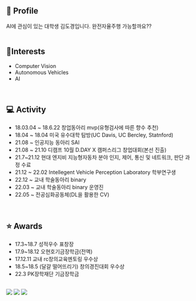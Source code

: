 <!---
- 👋 
- 👀 I’m interested in ...
- 🌱 I’m currently learning ...
- 💞️ I’m looking to collaborate on ...
- 📫 How to reach me ...
--->



<!---
Dobarri/Dobarri is a ✨ special ✨ repository because its `README.md` (this file) appears on your GitHub profile.
You can click the Preview link to take a look at your changes.
--->

<h2>👋 Profile</h2> 
AI에 관심이 있는 대학생 김도경입니다. 완전자율주행 가능할까요??
<br><br>

<h2>🌱Interests</h2>

- Computer Vision
- Autonomous Vehicles
- AI

<br>
<h2>💻 Activity</h2>

- 18.03.04 ~ 18.6.22    창업동아리 mvp(유형검사에 따른 향수 추천)
- 18.04 ~ 18.04    미국 유수대학 탐방(UC Davis, UC Bercley, Statnford)
- 21.08 ~    인공지능 동아리 SAI
- 21.08 ~ 21.10    디캠프 10월 D.DAY X 캠퍼스리그 창업대회(본선 진출)
- 21.7~21.12    현대 엔지비 지능형자동차 분야 인지, 제어, 통신 및 네트워크, 판단 과정 수료
- 21.12 ~ 22.02 	  Intellegent Vehicle Perception Laboratory 학부연구생
- 22.12 ~	   교내 학술동아리 binary
- 22.03 ~	   교내 학술동아리 binary 운영진
- 22.05 ~    전공심화공동체(DL을 활용한 CV)

<br>

<h2>⭐️ Awards</h2>

- 17.3~18.7  성적우수 표창장
- 17.9~18.12	 오현호기금장학금(전액)
- 17.12.11	 교내 rc창의교육멘토링 우수상
- 18.5~18.5	(달걀 떨어뜨리기) 창의경진대회 우수상
- 22.3  PK장학재단 기금장학금

<br>
<a href="https://mail.google.com/mail/u/0/?tab=rm&ogbl#inbox"><img src="https://img.shields.io/badge/Gmail-EA4335?style=flat-square&logo=Gmail&logoColor=white"></a> <a href="https://www.instagram.com/ehrud_97/"><img src="https://img.shields.io/badge/Instagram-E4405F?style=flat-square&logo=Instagram&logoColor=white"></a> <a href="https://dobarri-ai.tistory.com/category"><img src="https://img.shields.io/badge/Tstory-7952B3?style=flat-square&logo=&logoColor=white"></a> 
